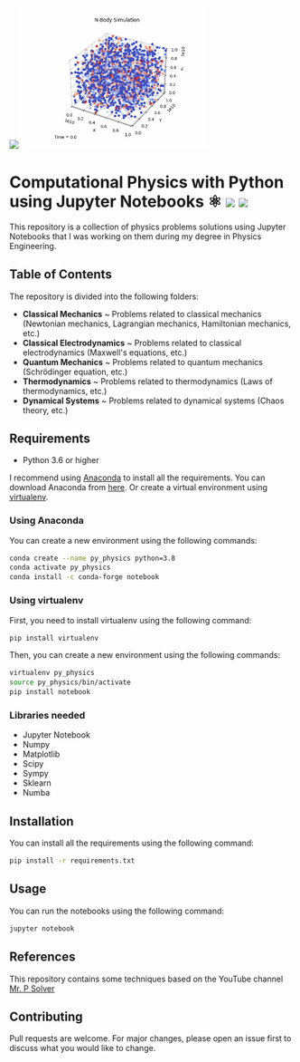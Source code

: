 [<img src="./image/README/1694220443343.png" width="250" />](./image/README/1694220443343.png)
<img src="./Classical Mechanics/N-Body.gif" width="333" />

# Computational Physics with Python using Jupyter Notebooks ⚛️ <img src="https://i0.wp.com/tinkercademy.com/wp-content/uploads/2018/04/python-icon.png?ssl=1" width=20/> <img src="https://docs.poppy-project.org/fr/img/logo/jupyter.png" width=20>

This repository is a collection of physics problems solutions using Jupyter Notebooks that I was working on them during my degree in Physics Engineering.

## Table of Contents

The repository is divided into the following folders:

* **Classical Mechanics** ~ Problems related to classical mechanics (Newtonian mechanics, Lagrangian mechanics, Hamiltonian mechanics, etc.)
* **Classical Electrodynamics** ~ Problems related to classical electrodynamics (Maxwell's equations, etc.)
* **Quantum Mechanics** ~ Problems related to quantum mechanics (Schrödinger equation, etc.)
* **Thermodynamics** ~ Problems related to thermodynamics (Laws of thermodynamics, etc.)
* **Dynamical Systems** ~ Problems related to dynamical systems (Chaos theory, etc.)

## Requirements
* Python 3.6 or higher

I recommend using [Anaconda](https://www.anaconda.com/) to install all the requirements. You can download Anaconda 
from [here](https://www.anaconda.com/products/individual). Or create a virtual environment using [virtualenv](https://virtualenv.pypa.io/en/latest/).

### Using Anaconda

You can create a new environment using the following commands:

```bash
conda create --name py_physics python=3.8
conda activate py_physics
conda install -c conda-forge notebook
```

### Using virtualenv

First, you need to install virtualenv using the following command:

```bash
pip install virtualenv
```

Then, you can create a new environment using the following commands:

```bash
virtualenv py_physics
source py_physics/bin/activate
pip install notebook
```

### Libraries needed

* Jupyter Notebook
* Numpy
* Matplotlib
* Scipy
* Sympy
* Sklearn
* Numba

## Installation

You can install all the requirements using the following command:

```bash
pip install -r requirements.txt
```

## Usage

You can run the notebooks using the following command:

```bash
jupyter notebook
```

## References

This repository contains some techniques based on the YouTube channel [Mr. P Solver](https://www.youtube.com/@MrPSolver)

## Contributing

Pull requests are welcome. For major changes, please open an issue first to discuss what you would like to change.
